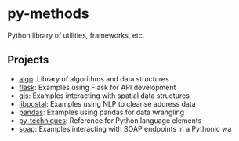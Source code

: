 # py-methods
Python library of utilities, frameworks, etc.

## Projects

- [algo](algo): Library of algorithms and data structures
- [flask](flask): Examples using Flask for API development
- [gis](gis): Examples interacting with spatial data structures
- [libpostal](libpostal): Examples using NLP to cleanse address data
- [pandas](pandas): Examples using pandas for data wrangling
- [py-techniques](py-techniques): Reference for Python language elements
- [soap](soap): Examples interacting with SOAP endpoints in a Pythonic wa
